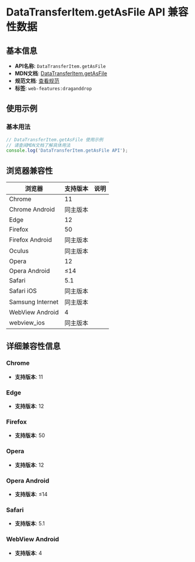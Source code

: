 # DataTransferItem.getAsFile API 兼容性数据

## 基本信息

- **API名称**: `DataTransferItem.getAsFile`
- **MDN文档**: [DataTransferItem.getAsFile](https://developer.mozilla.org/docs/Web/API/DataTransferItem/getAsFile)
- **规范文档**: [查看规范](https://html.spec.whatwg.org/multipage/dnd.html#dom-datatransferitem-getasfile-dev)
- **标签**: `web-features:draganddrop`

## 使用示例

### 基本用法

```javascript
// DataTransferItem.getAsFile 使用示例
// 请查阅MDN文档了解具体用法
console.log('DataTransferItem.getAsFile API');
```

## 浏览器兼容性

| 浏览器 | 支持版本 | 说明 |
|--------|----------|------|
| Chrome | 11 |  |
| Chrome Android | 同主版本 |  |
| Edge | 12 |  |
| Firefox | 50 |  |
| Firefox Android | 同主版本 |  |
| Oculus | 同主版本 |  |
| Opera | 12 |  |
| Opera Android | ≤14 |  |
| Safari | 5.1 |  |
| Safari iOS | 同主版本 |  |
| Samsung Internet | 同主版本 |  |
| WebView Android | 4 |  |
| webview_ios | 同主版本 |  |

## 详细兼容性信息

### Chrome

- **支持版本**: 11

### Edge

- **支持版本**: 12

### Firefox

- **支持版本**: 50

### Opera

- **支持版本**: 12

### Opera Android

- **支持版本**: ≤14

### Safari

- **支持版本**: 5.1

### WebView Android

- **支持版本**: 4

